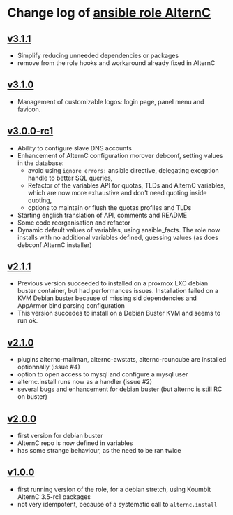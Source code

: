 # Change log of [ansible role AlternC](https://github.com/UdelaRInterior/ansible-AlternC)

## [v3.1.1](https://github.com/UdelaRInterior/ansible-AlternC/releases/tag/v3.1.1)

* Simplify reducing unneeded dependencies or packages
* remove from the role hooks and workaround already fixed in AlternC

## [v3.1.0](https://github.com/UdelaRInterior/ansible-AlternC/releases/tag/v3.1.0)

* Management of customizable logos: login page, panel menu and favicon.

## [v3.0.0-rc1](https://github.com/UdelaRInterior/ansible-AlternC/releases/tag/v3.0.0-rc1)

* Ability to configure slave DNS accounts
* Enhancement of AlternC configuration morover debconf, setting values in the database: 
    * avoid using `ignore_errors:` ansible directive, delegating exception handle to better SQL queries, 
    * Refactor of the variables API for quotas, TLDs and AlternC variables, which are now more exhaustive and don't need quoting inside quoting,
    * options to maintain or flush the quotas profiles and TLDs
* Starting english translation of API, comments and README
* Some code reorganisation and refactor
* Dynamic default values of variables, using ansible_facts. The role now installs with no additional variables defined, guessing values (as does debconf AlternC installer)

## [v2.1.1](https://github.com/UdelaRInterior/ansible-AlternC/releases/tag/v2.1.1)

* Previous version succeeded to installed on a proxmox LXC debian buster container, but had performances issues. Installation failed on a KVM Debian buster because of missing sid dependencies and AppArmor bind parsing configuration
* This version succedes to install on a Debian Buster KVM and seems to run ok.

## [v2.1.0](https://github.com/UdelaRInterior/ansible-AlternC/releases/tag/v2.1.0)

* plugins alternc-mailman, alternc-awstats, alternc-rouncube are installed optionnally (issue #4)
* option to open access to mysql and configure a mysql user
* alternc.install runs now as a handler (issue #2)
* several bugs and enhancement for debian buster (but alternc is still RC on buster)

## [v2.0.0](https://github.com/UdelaRInterior/ansible-AlternC/releases/tag/v2.0.0)

* first version for debian buster
* AlternC repo is now defined in variables
* has some strange behaviour, as the need to be ran twice

## [v1.0.0](https://github.com/UdelaRInterior/ansible-AlternC/releases/tag/v1.0.0)

* first running version of the role, for a debian stretch, using Koumbit AlternC 3.5-rc1 packages
* not very idempotent, because of a systematic call to `alternc.install`